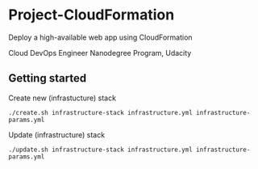 # Project-CloudFormation

Deploy a high-available web app using CloudFormation

Cloud DevOps Engineer Nanodegree Program, Udacity

## Getting started

Create new (infrastucture) stack

```
./create.sh infrastructure-stack infrastructure.yml infrastructure-params.yml
```

Update (infrastructure) stack

```
./update.sh infrastructure-stack infrastructure.yml infrastructure-params.yml
```
